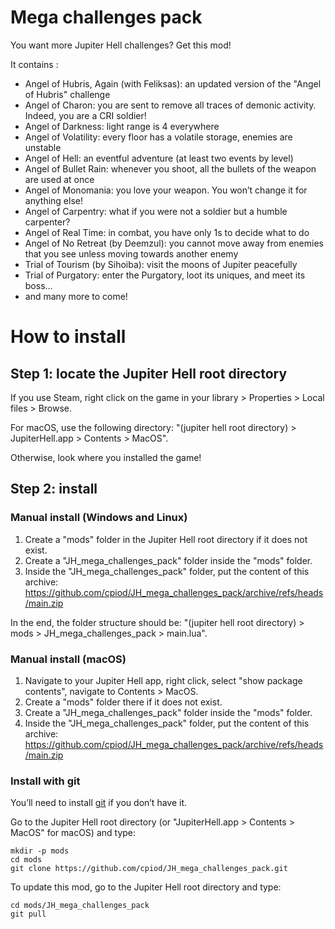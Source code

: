 # Mega challenges pack

You want more Jupiter Hell challenges? Get this mod!

It contains :

- Angel of Hubris, Again (with Feliksas): an updated version of the "Angel of Hubris" challenge
- Angel of Charon: you are sent to remove all traces of demonic activity. Indeed, you are a CRI soldier!
- Angel of Darkness: light range is 4 everywhere
- Angel of Volatility: every floor has a volatile storage, enemies are unstable
- Angel of Hell: an eventful adventure (at least two events by level)
- Angel of Bullet Rain: whenever you shoot, all the bullets of the weapon are used at once
- Angel of Monomania: you love your weapon. You won’t change it for anything else!
- Angel of Carpentry: what if you were not a soldier but a humble carpenter?
- Angel of Real Time: in combat, you have only 1s to decide what to do
- Angel of No Retreat (by Deemzul): you cannot move away from enemies that you see unless moving towards another enemy
- Trial of Tourism (by Sihoiba): visit the moons of Jupiter peacefully
- Trial of Purgatory: enter the Purgatory, loot its uniques, and meet its boss…
- and many more to come!

# How to install

## Step 1: locate the Jupiter Hell root directory

If you use Steam, right click on the game in your library > Properties > Local files > Browse.

For macOS, use the following directory: "(jupiter hell root directory) > JupiterHell.app > Contents > MacOS".

Otherwise, look where you installed the game!

## Step 2: install

### Manual install (Windows and Linux)

1. Create a "mods" folder in the Jupiter Hell root directory if it does not exist.
2. Create a "JH_mega_challenges_pack" folder inside the "mods" folder.
3. Inside the "JH_mega_challenges_pack" folder, put the content of this archive: https://github.com/cpiod/JH_mega_challenges_pack/archive/refs/heads/main.zip

In the end, the folder structure should be: "(jupiter hell root directory) > mods > JH_mega_challenges_pack > main.lua".

### Manual install (macOS)

1. Navigate to your Jupiter Hell app, right click, select "show package contents", navigate to Contents > MacOS.
2. Create a "mods" folder there if it does not exist.
2. Create a "JH_mega_challenges_pack" folder inside the "mods" folder.
3. Inside the "JH_mega_challenges_pack" folder, put the content of this archive: https://github.com/cpiod/JH_mega_challenges_pack/archive/refs/heads/main.zip

### Install with git

You’ll need to install [git](https://git-scm.com/) if you don’t have it.

Go to the Jupiter Hell root directory (or "JupiterHell.app > Contents > MacOS" for macOS) and type:

    mkdir -p mods
    cd mods
    git clone https://github.com/cpiod/JH_mega_challenges_pack.git

To update this mod, go to the Jupiter Hell root directory and type:

    cd mods/JH_mega_challenges_pack
    git pull

